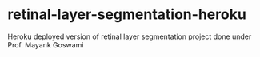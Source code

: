 # retinal-layer-segmentation-heroku
Heroku deployed version of retinal layer segmentation project done under Prof. Mayank Goswami

